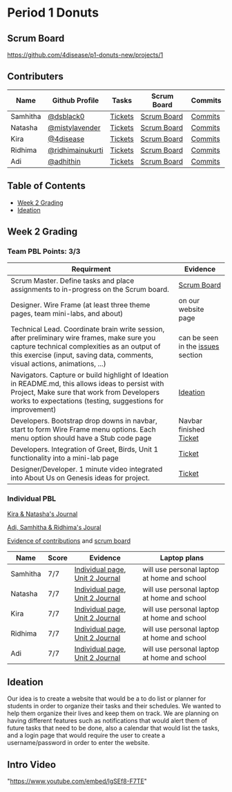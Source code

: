 # Period 1 Donuts 

## Scrum Board
https://github.com/4disease/p1-donuts-new/projects/1

## Contributers 
| Name | Github Profile | Tasks | Scrum Board | Commits |
|  --- |  ---           | ---   | ---         | ---     |
| Samhitha | [@dsblack0](https://github.com/dsblack0)  | [Tickets](https://github.com/4disease/p1-donuts-new/issues/assigned/dsblack0) | [Scrum Board](https://github.com/4disease/p1-donuts-new/projects/1?card_filter_query=assignee%3Adsblack0) | [Commits](https://github.com/4disease/p1-donuts-new/commits?author=dsblack0) | 
| Natasha | [@mistylavender](https://github.com/mistylavender)  | [Tickets](https://github.com/4disease/p1-donuts-new/issues/assigned/mistylavender) | [Scrum Board](https://github.com/4disease/p1-donuts-new/projects/1?card_filter_query=assignee%3Amistylavender) | [Commits](https://github.com/4disease/p1-donuts-new/commits?author=mistylavender) |
| Kira | [@4disease](https://github.com/4disease) | [Tickets](https://github.com/4disease/p1-donuts-new/issues/assigned/4disease) | [Scrum Board](https://github.com/4disease/p1-donuts-new/projects/1?card_filter_query=assignee%3A4disease) | [Commits](https://github.com/4disease/p1-donuts-new/commits?author=4disease) |
| Ridhima | [@ridhimainukurti](https://github.com/ridhimainukurti)  | [Tickets](https://github.com/4disease/p1-donuts-new/issues/assigned/ridhimainukurti) | [Scrum Board](https://github.com/4disease/p1-donuts-new/projects/1?card_filter_query=assignee%3Aridhimainukurti) | [Commits](https://github.com/4disease/p1-donuts-new/commits?author=ridhimainukurti) |
| Adi | [@adhithin](https://github.com/adhithin)  | [Tickets](https://github.com/4disease/p1-donuts-new/issues/assigned/adhithin) | [Scrum Board](https://github.com/4disease/p1-donuts-new/projects/1?card_filter_query=assignee%3Aadhithin) | [Commits](https://github.com/4disease/p1-donuts-new/commits?author=adhithin) |

## Table of Contents
  - [Week 2 Grading](https://github.com/4disease/p1-donuts-new/blob/master/README.md#week-2-grading)
  - [Ideation](https://github.com/4disease/p1-donuts-new#ideation)

## Week 2 Grading
### Team PBL Points: 3/3

| Requirment | Evidence |
| ---        | ---      |
| Scrum Master. Define tasks and place assignments to in-progress on the Scrum board.| [Scrum Board](https://github.com/4disease/p1-donuts-new/projects/1) |
| Designer. Wire Frame (at least three theme pages, team mini-labs, and about) | on our website page |
| Technical Lead. Coordinate brain write session, after preliminary wire frames, make sure you capture technical complexities as an output of this exercise (input, saving data, comments, visual actions, animations, ...) | can be seen in the [issues](https://github.com/4disease/p1-donuts-new/issues) section |
| Navigators. Capture or build highlight of Ideation in README.md, this allows ideas to persist with Project,  Make sure that work from Developers works to expectations (testing, suggestions for improvement) | [Ideation](https://github.com/4disease/p1-donuts-new#ideation) |
| Developers. Bootstrap drop downs in navbar, start to form Wire Frame menu options.  Each menu option should have a Stub code page | Navbar finished [Ticket](https://github.com/4disease/p1-donuts-new/issues/3)|
| Developers. Integration of Greet, Birds, Unit 1 functionality into a mini-lab page | [Ticket](https://github.com/4disease/p1-donuts-new/issues/2) |
| Designer/Developer. 1 minute video integrated into About Us on Genesis ideas for project. | [Ticket](https://github.com/4disease/p1-donuts-new/issues/1) |

### Individual PBL

[Kira & Natasha's Journal](https://docs.google.com/document/d/1QwZR7rZCKQ_408GuY0SUCDS9y_yJ-nyMV44ZrVq_2t0/edit?usp=sharing)

[Adi, Samhitha & Ridhima's Joural](https://docs.google.com/document/d/16K6aheHJTJdytH5vH_9Q-GDjV7uvpKgQ-4cHytyWjlo/edit?usp=sharing)

[Evidence of contributions](https://github.com/4disease/p1-donuts-new/graphs/contributors) and [scrum board](https://github.com/4disease/p1-donuts-new/projects/1)

| Name | Score | Evidence | Laptop plans |
|  --- |  ---  |  ---     |  ---         |
| Samhitha | 7/7 | [Individual page](https://github.com/4disease/p1-donuts-new/blob/master/src/main/resources/templates/minilabs/sam.html), [Unit 2 Journal]()| will use personal laptop at home and school |
| Natasha | 7/7 | [Individual page](https://github.com/4disease/p1-donuts-new/blob/master/src/main/resources/templates/minilabs/natasha.html), [Unit 2 Journal]()| will use personal laptop at home and school |
| Kira | 7/7 | [Individual page](https://github.com/4disease/p1-donuts-new/blob/master/src/main/resources/templates/minilabs/kira.html), [Unit 2 Journal](https://docs.google.com/document/d/12eXZS0i8E9GRPjdFEagZcaeR4yZ9VsZz0ILtXA66BPs/edit)| will use personal laptop at home and school |
| Ridhima | 7/7 | [Individual page](https://github.com/4disease/p1-donuts-new/blob/master/src/main/resources/templates/minilabs/ridhima.html), [Unit 2 Journal](https://docs.google.com/document/d/1nrmzM9ZZKpLgSpoci978MJ_qGaV5M3oZDaYvcKt0O_U/edit)| will use personal laptop at home and school |
| Adi | 7/7 | [Individual page](https://github.com/4disease/p1-donuts-new/blob/master/src/main/resources/templates/minilabs/adi.html), [Unit 2 Journal](https://padlet.com/adhithinmurthy07/qpjul2mieejnr1d6)| will use personal laptop at home and school |

## Ideation
Our idea is to create a website that would be a to do list or planner for students in order to organize their tasks and their schedules. We wanted to help them organize their lives and keep them on track. We are planning on having different features such as notifications that would alert them of future tasks that need to be done, also a calendar that would list the tasks, and a login page that would require the user to create a username/password in order to enter the website. 

## Intro Video
"https://www.youtube.com/embed/lgSEf8-F7TE" 
